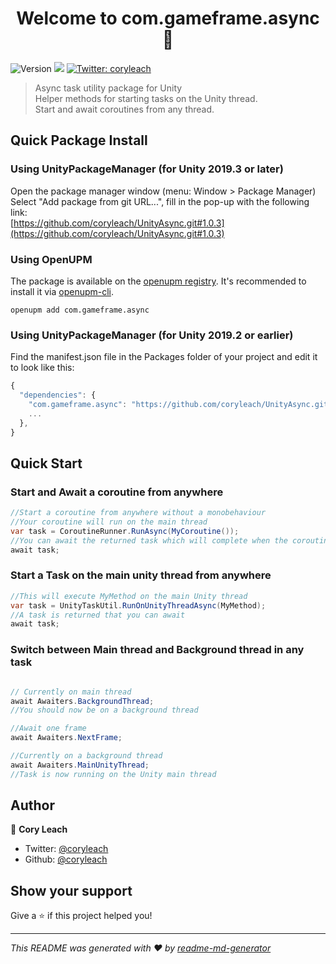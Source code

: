 <h1 align="center">Welcome to com.gameframe.async 👋</h1>
<p>
  <img alt="Version" src="https://img.shields.io/badge/version-1.0.3-blue.svg?cacheSeconds=2592000" />
  <a href="https://openupm.com/packages/com.gameframe.async/"><img src="https://img.shields.io/npm/v/com.gameframe.async?label=openupm&amp;registry_uri=https://package.openupm.com" /></a>
  <a href="https://twitter.com/coryleach">
    <img alt="Twitter: coryleach" src="https://img.shields.io/twitter/follow/coryleach.svg?style=social" target="_blank" />
  </a>
</p>

> Async task utility package for Unity</br>
> Helper methods for starting tasks on the Unity thread.</br>
> Start and await coroutines from any thread.</br>

## Quick Package Install

### Using UnityPackageManager (for Unity 2019.3 or later)
Open the package manager window (menu: Window > Package Manager)<br/>
Select "Add package from git URL...", fill in the pop-up with the following link:<br/>
[https://github.com/coryleach/UnityAsync.git#1.0.3](https://github.com/coryleach/UnityAsync.git#1.0.3)<br/>

### Using OpenUPM

The package is available on the [openupm registry](https://openupm.com). It's recommended to install it via [openupm-cli](https://github.com/openupm/openupm-cli).

```console
openupm add com.gameframe.async
```

### Using UnityPackageManager (for Unity 2019.2 or earlier)
Find the manifest.json file in the Packages folder of your project and edit it to look like this:
```js
{
  "dependencies": {
    "com.gameframe.async": "https://github.com/coryleach/UnityAsync.git#1.0.3",
    ...
  },
}
```

## Quick Start

### Start and Await a coroutine from anywhere
```c#
//Start a coroutine from anywhere without a monobehaviour
//Your coroutine will run on the main thread
var task = CoroutineRunner.RunAsync(MyCoroutine());
//You can await the returned task which will complete when the coroutine is done
await task;
```

### Start a Task on the main unity thread from anywhere
```c#
//This will execute MyMethod on the main Unity thread
var task = UnityTaskUtil.RunOnUnityThreadAsync(MyMethod);
//A task is returned that you can await
await task;
```

### Switch between Main thread and Background thread in any task
```c#

// Currently on main thread
await Awaiters.BackgroundThread;
//You should now be on a background thread

//Await one frame
await Awaiters.NextFrame;

//Currently on a background thread
await Awaiters.MainUnityThread;
//Task is now running on the Unity main thread

```

## Author

👤 **Cory Leach**

*  Twitter: [@coryleach](https://twitter.com/coryleach)
*  Github: [@coryleach](https://github.com/coryleach)

## Show your support

Give a ⭐️ if this project helped you!

***
_This README was generated with ❤️ by [readme-md-generator](https://github.com/kefranabg/readme-md-generator)_
